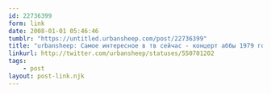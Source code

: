 ```yaml
---
id: 22736399
form: link
date: 2008-01-01 05:46:46
tumblr: "https://untitled.urbansheep.com/post/22736399"
title: "urbansheep: Самое интересное в тв сейчас - концерт аббы 1979 года. К вопросу о вечных ценностях. С наступившим новым годом всех нас. Ура."
linkurl: http://twitter.com/urbansheep/statuses/550701202
tags:
    - post
layout: post-link.njk
---
```



